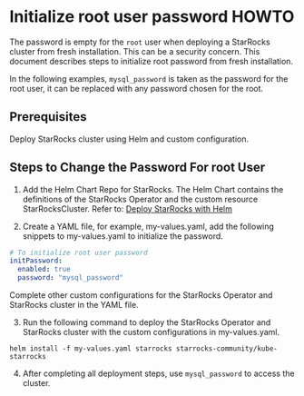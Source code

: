 # Initialize root user password HOWTO

The password is empty for the `root` user when deploying a StarRocks cluster from fresh installation. This can be a security concern. This document describes steps to initialize root password from fresh installation.

In the following examples, `mysql_password` is taken as the password for the root user, it can be replaced with any password chosen for the root.

## Prerequisites

Deploy StarRocks cluster using Helm and custom configuration.

## Steps to Change the Password For root User

1. Add the Helm Chart Repo for StarRocks. The Helm Chart contains the definitions of the StarRocks Operator and the custom resource StarRocksCluster. Refer to: [Deploy StarRocks with Helm](https://github.com/StarRocks/starrocks/blob/main/docs/deployment/helm.md)
    
2. Create a YAML file, for example, my-values.yaml, add the following snippets to my-values.yaml to initialize the password.

```yaml
# To initialize root user password
initPassword: 
  enabled: true
  password: "mysql_password"
```

Complete other custom configurations for the StarRocks Operator and StarRocks cluster in the YAML file.

3. Run the following command to deploy the StarRocks Operator and StarRocks cluster with the custom configurations in my-values.yaml.

```shell
helm install -f my-values.yaml starrocks starrocks-community/kube-starrocks
```

4. After completing all deployment steps, use `mysql_password` to access the cluster.